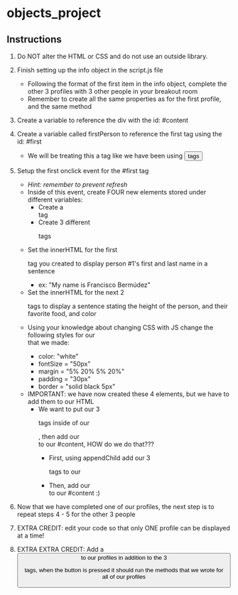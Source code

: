 # objects_project

## Instructions
1. Do NOT alter the HTML or CSS and do not use an outside library.

2. Finish setting up the info object in the script.js file

    - Following the format of the first item in the info object, complete the other 3 profiles with 3 other people in your breakout room
    - Remember to create all the same properties as for the first profile, and the same method 

3. Create a variable to reference the div with the id: #content

4. Create a variable called firstPerson to reference the first <a> tag using the id: #first

    - We will be treating this a tag like we have been using <button> tags

5. Setup the first onclick event for the #first <a> tag

    - *Hint: remember to prevent refresh*
    - Inside of this event, create FOUR new elements stored under different variables:
        - Create a <div> tag
        - Create 3 different <p> tags
    - Set the innerHTML for the first <p> tag you created to display person #1's first and last name in a sentence
        - ex: "My name is Francisco Bermúdez"
    - Set the innerHTML for the next 2 <p> tags to display a sentence stating the height of the person, and their favorite food, and color
    - Using your knowledge about changing CSS with JS change the following styles for our <div> that we made:
        - color: "white"
        - fontSize = "50px"
        - margin = "5% 20% 5% 20%"
        - padding = "30px"
        - border = "solid black 5px"
    - IMPORTANT: we have now created these 4 elements, but we have to add them to our HTML
        - We want to put our 3 <p> tags inside of our <div>, then add our <div> to our #content, HOW do we do that???
            - First, using appendChild add our 3 <p> tags to our <div>
            - Then, add our <div> to our #content :)

6. Now that we have completed one of our profiles, the next step is to repeat steps 4 - 5 for the other 3 people

7. EXTRA CREDIT: edit your code so that only ONE profile can be displayed at a time!

8. EXTRA EXTRA CREDIT: Add a <button> to our profiles in addition to the 3 <p> tags, when the button is pressed it should run the methods that we wrote for all of our profiles